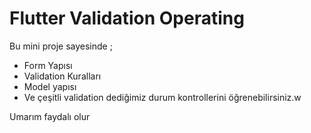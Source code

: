 # Flutter Validation Operating

Bu mini proje sayesinde ;
* Form Yapısı
* Validation Kuralları
* Model yapısı
* Ve çeşitli validation dediğimiz durum kontrollerini öğrenebilirsiniz.w

Umarım faydalı olur